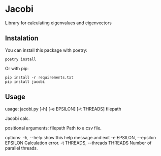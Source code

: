 # Jacobi
Library for calculating eigenvalues and eigenvectors
## Instalation
You can install this package with poetry:
```
poetry install
```
Or with pip:
```
pip install -r requirements.txt
pip install jacobi
```
## Usage
usage: jacobi.py [-h] [-e EPSILON] [-t THREADS] filepath

Jacobi calc.

positional arguments:
  filepath              Path to a csv file.

options:
  -h, --help            show this help message and exit
  -e EPSILON, --epsilon EPSILON
                        Calculation error.
  -t THREADS, --threads THREADS
                        Number of parallel threads.
